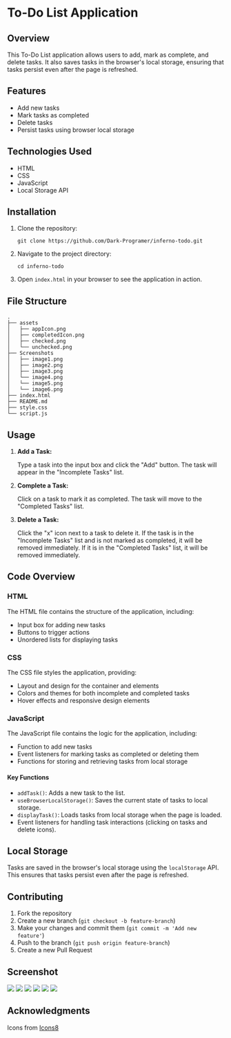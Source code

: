 <h1>To-Do List Application</h1>

<h2>Overview</h2>
<p>This To-Do List application allows users to add, mark as complete, and delete tasks. It also saves tasks in the browser's local storage, ensuring that tasks persist even after the page is refreshed.</p>

<h2>Features</h2>
<ul>
    <li>Add new tasks</li>
    <li>Mark tasks as completed</li>
    <li>Delete tasks</li>
    <li>Persist tasks using browser local storage</li>
</ul>

<h2>Technologies Used</h2>
<ul>
    <li>HTML</li>
    <li>CSS</li>
    <li>JavaScript</li>
    <li>Local Storage API</li>
</ul>

<h2>Installation</h2>
<ol>
    <li>Clone the repository:
        <pre><code>git clone https://github.com/Dark-Programer/inferno-todo.git</code></pre>
    </li>
    <li>Navigate to the project directory:
        <pre><code>cd inferno-todo</code></pre>
    </li>
    <li>Open <code>index.html</code> in your browser to see the application in action.</li>
</ol>

<h2>File Structure</h2>
<pre><code>.
├── assets
│   ├── appIcon.png
│   ├── completedIcon.png
│   ├── checked.png
│   └── unchecked.png
├── Screenshots
│   ├── image1.png
│   ├── image2.png
│   ├── image3.png
│   └── image4.png
│   └── image5.png
│   └── image6.png
├── index.html
├── README.md
├── style.css
└── script.js
</code></pre>

<h2>Usage</h2>
<ol>
    <li><strong>Add a Task:</strong>
        <p>Type a task into the input box and click the "Add" button. The task will appear in the "Incomplete Tasks" list.</p>
    </li>
    <li><strong>Complete a Task:</strong>
        <p>Click on a task to mark it as completed. The task will move to the "Completed Tasks" list.</p>
    </li>
    <li><strong>Delete a Task:</strong>
        <p>Click the "x" icon next to a task to delete it. If the task is in the "Incomplete Tasks" list and is not marked as completed, it will be removed immediately. If it is in the "Completed Tasks" list, it will be removed immediately.</p>
    </li>
</ol>

<h2>Code Overview</h2>
<h3>HTML</h3>
<p>The HTML file contains the structure of the application, including:</p>
<ul>
    <li>Input box for adding new tasks</li>
    <li>Buttons to trigger actions</li>
    <li>Unordered lists for displaying tasks</li>
</ul>

<h3>CSS</h3>
<p>The CSS file styles the application, providing:</p>
<ul>
    <li>Layout and design for the container and elements</li>
    <li>Colors and themes for both incomplete and completed tasks</li>
    <li>Hover effects and responsive design elements</li>
</ul>

<h3>JavaScript</h3>
<p>The JavaScript file contains the logic for the application, including:</p>
<ul>
    <li>Function to add new tasks</li>
    <li>Event listeners for marking tasks as completed or deleting them</li>
    <li>Functions for storing and retrieving tasks from local storage</li>
</ul>

<h4>Key Functions</h4>
<ul>
    <li><code>addTask()</code>: Adds a new task to the list.</li>
    <li><code>useBrowserLocalStorage()</code>: Saves the current state of tasks to local storage.</li>
    <li><code>displayTask()</code>: Loads tasks from local storage when the page is loaded.</li>
    <li>Event listeners for handling task interactions (clicking on tasks and delete icons).</li>
</ul>

<h2>Local Storage</h2>
<p>Tasks are saved in the browser's local storage using the <code>localStorage</code> API. This ensures that tasks persist even after the page is refreshed.</p>

<h2>Contributing</h2>
<ol>
    <li>Fork the repository</li>
    <li>Create a new branch (<code>git checkout -b feature-branch</code>)</li>
    <li>Make your changes and commit them (<code>git commit -m 'Add new feature'</code>)</li>
    <li>Push to the branch (<code>git push origin feature-branch</code>)</li>
    <li>Create a new Pull Request</li>
</ol>

<h2>Screenshot</h2>

  <img src="./Screenshots/image1.png">
  <img src="./Screenshots/image2.png">
  <img src="./Screenshots/image3.png">
  <img src="./Screenshots/image4.png">
  <img src="./Screenshots/image5.png">
  <img src="./Screenshots/image6.png">

<h2>Acknowledgments</h2>
<p>Icons from <a href="https://icons8.com">Icons8</a></p>
